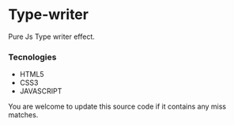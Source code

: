 # Type-writer
Pure Js Type writer effect.

### Tecnologies
- HTML5
- CSS3
- JAVASCRIPT

You are welcome to update this source code if it contains any miss matches.
